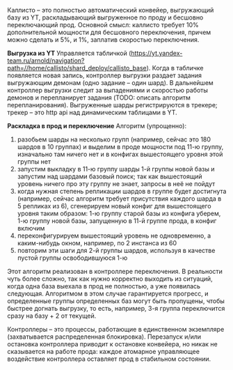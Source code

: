 Каллисто – это полностью автоматический конвейер, выгружающий базу из YT,
раскладывающий выгруженное по проду и бесшовно переключающий прод.
Основной смысл: каллисто требует 10% дополнительной мощности для бесшовного переключения,
причем можно сделать и 5%, и 1%, заплатив скоростью переключения.

**Выгрузка из YT**
Управляется табличкой (https://yt.yandex-team.ru/arnold/navigation?path=//home/callisto/shard_deploy/callisto_base).
Когда в табличке появляется новая запись,
контроллер выгрузки раздает задания выгружающим демонам (одно задание – один шард).
В дальнейшем контроллер выгрузки следит за выпадениями и скоростью работы демонов и перепланирует задания
(TODO: описать алгоритм перепланирования). Выгруженные шарды регистрируются в трекере; 
трекер – это http api над динамическим таблицами в YT.

**Раскладка в прод и переключение**
Алгоритм (упрощенно): 
1) разобьем шарды на несколько групп (например, сейчас это 180 шардов в 10 группах) 
и выделим в проде мощности под 11-ю группу, изначально там ничего нет и в конфигах вышестоящего уровня этой группы нет
2) запустим выкладку в 11-ю группу шарды 1-й группы новой базы и запустим над шардами базовый поиск;
так как вышестоящий уровень ничего про эту группу не знает, запросы в неё не пойдут
3) когда нужная степень репликации шардов в группе будет достигнута
(например, сейчас алгоритм требует присутствия каждого шарда в 5 репликах из 6),
сгенерируем новый конфиг для вышестоящего уровня таким образом:
1-ю группу старой базы из конфига уберем, 1-ю группу новой базы, запущенную в 11-й группе прода, в конфиг включим
4) переконфигурируем вышестоящий уровень не одновременно, а каким-нибудь окном, например, по 2 инстанса из 60
5) повторим эти шаги для 2-й группы шардов, используя в качестве пустой группы освободившуюся 1-ю

Этот алгоритм реализован в контроллере переключения. В реальности чуть более сложно,
так как нужно корректно выходить из ситуаций, когда одна база выехала в прод не полностью, а уже появилась следующая.
Алгоритмом в этом случае гарантируется прогресс, и определенные группы определенных баз могут быть пропущены,
чтобы быстрее догнать выгрузку, то есть, например, 3-я группа переключится сразу на базу + 2 от текущей.

Контроллеры – это процессы, работающие в единственном экземпляре (захватывается распределенная блокировка).
Перезапуск и/или остановка контроллера приводит к остановке конвейера, но никак не сказывается на работе прода:
каждое атомарное управляющее воздействие контроллера оставляет прод в стабильном состоянии.